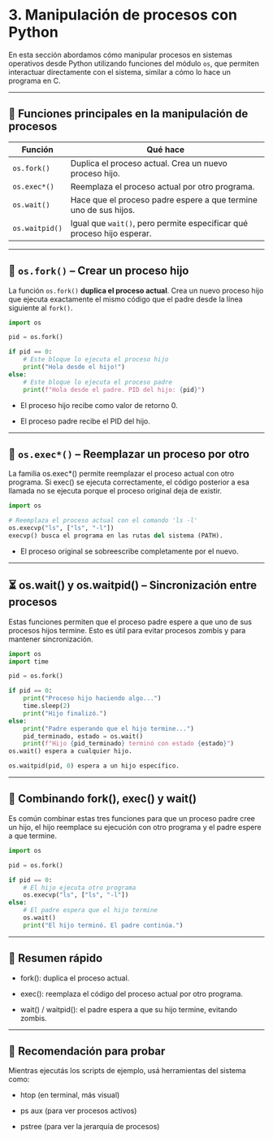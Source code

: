 # 3. Manipulación de procesos con Python

En esta sección abordamos cómo manipular procesos en sistemas operativos desde Python utilizando funciones del módulo `os`, que permiten interactuar directamente con el sistema, similar a cómo lo hace un programa en C.

---

## 🔧 Funciones principales en la manipulación de procesos

| Función            | Qué hace                                                                 |
|--------------------|--------------------------------------------------------------------------|
| `os.fork()`        | Duplica el proceso actual. Crea un nuevo proceso hijo.                   |
| `os.exec*()`       | Reemplaza el proceso actual por otro programa.                           |
| `os.wait()`        | Hace que el proceso padre espere a que termine uno de sus hijos.         |
| `os.waitpid()`     | Igual que `wait()`, pero permite especificar qué proceso hijo esperar.   |

---

## 🧬 `os.fork()` – Crear un proceso hijo

La función `os.fork()` **duplica el proceso actual**. Crea un nuevo proceso hijo que ejecuta exactamente el mismo código que el padre desde la línea siguiente al `fork()`.

```python
import os

pid = os.fork()

if pid == 0:
    # Este bloque lo ejecuta el proceso hijo
    print("Hola desde el hijo!")
else:
    # Este bloque lo ejecuta el proceso padre
    print(f"Hola desde el padre. PID del hijo: {pid}")
```

- El proceso hijo recibe como valor de retorno 0.

- El proceso padre recibe el PID del hijo.

--- 

## 🔁 `os.exec*()` – Reemplazar un proceso por otro
La familia os.exec*() permite reemplazar el proceso actual con otro programa. Si exec() se ejecuta correctamente, el código posterior a esa llamada no se ejecuta porque el proceso original deja de existir.

```python
import os

# Reemplaza el proceso actual con el comando 'ls -l'
os.execvp("ls", ["ls", "-l"])
execvp() busca el programa en las rutas del sistema (PATH).
```

- El proceso original se sobreescribe completamente por el nuevo.

---

## ⏳ os.wait() y os.waitpid() – Sincronización entre procesos
Estas funciones permiten que el proceso padre espere a que uno de sus procesos hijos termine. Esto es útil para evitar procesos zombis y para mantener sincronización.

```python
import os
import time

pid = os.fork()

if pid == 0:
    print("Proceso hijo haciendo algo...")
    time.sleep(2)
    print("Hijo finalizó.")
else:
    print("Padre esperando que el hijo termine...")
    pid_terminado, estado = os.wait()
    print(f"Hijo {pid_terminado} terminó con estado {estado}")
os.wait() espera a cualquier hijo.

os.waitpid(pid, 0) espera a un hijo específico.
```
---

## 🔀 Combinando fork(), exec() y wait()
Es común combinar estas tres funciones para que un proceso padre cree un hijo, el hijo reemplace su ejecución con otro programa y el padre espere a que termine.

```python
import os

pid = os.fork()

if pid == 0:
    # El hijo ejecuta otro programa
    os.execvp("ls", ["ls", "-l"])
else:
    # El padre espera que el hijo termine
    os.wait()
    print("El hijo terminó. El padre continúa.")
```
---

## 🧠 Resumen rápido
- fork(): duplica el proceso actual.

- exec(): reemplaza el código del proceso actual por otro programa.

- wait() / waitpid(): el padre espera a que su hijo termine, evitando zombis.

---

## 👀 Recomendación para probar
Mientras ejecutás los scripts de ejemplo, usá herramientas del sistema como:

- htop (en terminal, más visual)

- ps aux (para ver procesos activos)

- pstree (para ver la jerarquía de procesos)